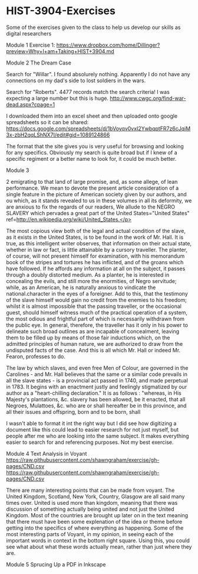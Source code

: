 # HIST-3904-Exercises
Some of the exercises given to the class to help us develop our skills as digital researchers

Module 1 Exercise 1: 
https://www.dropbox.com/home/Dillinger?preview=Why+I+am+Taking+HIST+3904.md

Module 2 The Dream Case

Search for "Willar". I found absolurely nothing. Apparently I do not have any connections on my dad's side to lost soldiers in the wars.

Search for "Roberts". 4477 records match the search criteria! I was expecting a large number but this is huge. 
http://www.cwgc.org/find-war-dead.aspx?cpage=1  

I downloaded them into an excel sheet and then uploaded onto google spreadsheets so it can be shared:
https://docs.google.com/spreadsheets/d/1bVoyqv0vxI2YwbqptFR7z6cJqiM3x-zbH2qqLShNX7I/edit#gid=1089124866

The format that the site gives you is very useful for browsing and looking for any specifics. Obviously my search is quite broad but if I knew of a specific regiment or a better name to look for, it could be much better.

Module 3 

<biblScope>2</biblScope>
emigrating to that land of large promise, and, as some allege, of lean performance. We mean to devote the present article consideration of a single feature in the picture of American society given by our authors, and ou which, as it stands revealed to us in these volumes in all its deformity, we are anxious to fix the regards of our readers, We allude to the NEGRO SLAVERY which pervades a great part of the United States="United States" ref=http://en.wikipedia.org/wiki/United_States.</p> <p> The most copious view both of the legal and actual condition of the slave, as it exists in the United States, is to be found in the work of Mr. Hall. It is true, as this intelligent writer observes, that information on their actual state, whether in law or fact, is little attainable by a cursory traveller. The planter, of course, will not present himself for examination, with his memorandum book of the stripes and tortures he has inflicted, and of the groans which have followed. If he affords any information at all on the subject, it passes through a doubly distorted medium. As a planter, he is interested in concealing the evils, and still more the enormities, of Negro servitude; while, as an American, he is naturally anxious to vindicate the national.character in the eyes of a foreigner. Add to this, that the testimony of the slave himself would gain no credit from the enemies to his freedom; whilst it is almost impossible that the passing traveller, or the occasional guest, should himself witness much of the practical operation of a system, the most odious and frightful part of which is necessarily withdrawn from the public eye. In general, therefore, the traveller has it only in his power to delineate such broad outlines as are incapable of concealment, leaving them to be filled up by means of those fair inductions which, on the admitted principles of human nature, we are authorized to draw from the undisputed facts of the case. And this is all which Mr. Hall or indeed Mr. Fearon, professes to do. </p> <p> The law by which slaves, and even free Men of Colour, are governed in the Carolines - and Mr. Hall believes that the same or a similar code prevails in all the slave states - is a provincial act passed in 1740, and made perpetual in 1783. It begins with an enactment justly and feelingly stigmatized by our author as a "heart-chilling declaration." It is as follows : "whereas, in His Majesty's plantations, &c. slavery has been allowed, be it enacted, that all Negroes, Mulattoes, &c. who are or shall hereafter be in this province, and all their issues and offspring, born and to be born, shall
</body></text></TEI></teiCorpus>
 
 I wasn't able to format it int the right way but I did see how digitizing a document like this could lead to easier research for not just myself, but people after me who are looking into the same subject. It makes everything easier to search for and referencing purposes. Not my best exercise.

Module 4 Text Analysis in Voyant
 https://raw.githubusercontent.com/shawngraham/exercise/gh-pages/CND.csv
 https://raw.githubusercontent.com/shawngraham/exercise/gh-pages/CND.csv
 
 There are many interesting points that can be made from voyant. The United Kingdom, Scotland, New York, Country, Glasgow are all said many times over. United is used more than kingdom, meaning that there was discussion of something actually being united and not just the United Kingdom. Most of the countries are brought up later on in the text meaning that there must have been some explenation of the idea or theme before getting into the specifics of where everything as happening. Some of the most interesting parts of Voyant, in my opinion, in seeing each of the important words in context in the bottom right square. Using this, you could see what about what these words actually mean, rather than just where they are.
 
 Module 5 Sprucing Up a PDF in Inkscape
 

